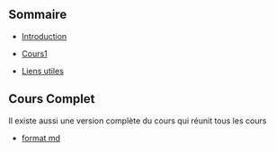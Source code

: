 ## Sommaire

- [Introduction](00_intro.md)
- [Cours1](01_cours1.md)

- [Liens utiles](98_liens.md)


## Cours Complet

Il existe aussi une version complète du cours qui réunit tous les cours
- [format md](cours.md)
